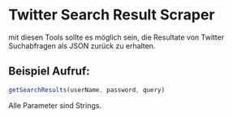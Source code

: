 # Twitter Search Result Scraper

mit diesen Tools sollte es möglich sein, die Resultate von Twitter Suchabfragen als JSON zurück zu erhalten.

## Beispiel Aufruf:

```js
getSearchResults(userName, password, query)
```

Alle Parameter sind Strings.
